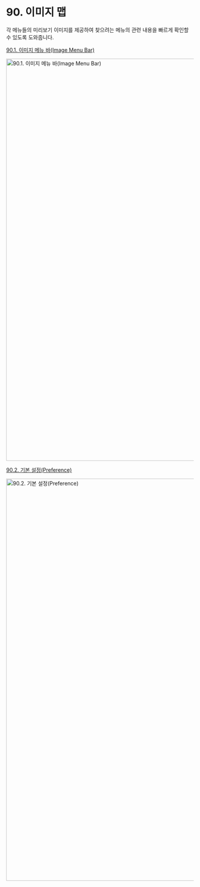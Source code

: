 # 90. 이미지 맵
각 메뉴들의 미리보기 이미지를 제공하여 찾으려는 메뉴의 관련 내용을 빠르게 확인할 수 있도록 도와줍니다.

[90.1. 이미지 메뉴 바(Image Menu Bar)](./90-01-00-image-menu-bar.md)

<img width="1080" alt="90.1. 이미지 메뉴 바(Image Menu Bar)" environment="MacOS:Sonoma 14.2.1 GIMP 2.10.36" src="https://github.com/wonder13662/gimp/assets/15767104/85463d2a-4897-4283-b76b-6a64241ccbd9">

[90.2. 기본 설정(Preference)](./90-02-00-preference.md)

<img width="1080" alt="90.2. 기본 설정(Preference)" environment="MacOS:Sonoma 14.2.1 GIMP 2.10.36" src="https://github.com/wonder13662/gimp/assets/15767104/e20eb713-6ff2-4bc0-944b-cdb021e01974">
